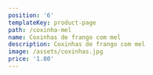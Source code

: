 ```yaml
---
position: '6'
templateKey: product-page
path: /coxinha-mel
name: Coxinhas de frango com mel
description: Coxinhas de frango com mel
image: /assets/coxinhas.jpg
price: '1.00'
---
```


